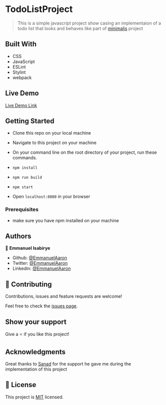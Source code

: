 # TodoListProject

> This is a simple javascript project show casing an implementaion of a todo list that looks and behaves like part of [minimalis](https://web.archive.org/web/20180320194056/http://www.getminimalist.com:80/) project
## Built With

- CSS
- JavaScript
- ESLint
- Stylint
- webpack

## Live Demo

[Live Demo Link](https://raw.githack.com/Emmanuelaaron/TodoListProject/feature_1/dist/index.html)


## Getting Started
- Clone this repo on your local machine
- Navigate to this project on your machine
- On your command line on the root directory of your project, run these commands.

- ```npm install```
- ```npm run build```
- ```npm start```

- Open ```localhost:8080``` in your browser


### Prerequisites
- make sure you have npm installed on your machine

## Authors

👤 **Emmanuel Isabirye**

- Github: [@EmmanuelAaron](https://github.com/Emmanuelaaron)
- Twitter: [@EmmanuelAaron](https://twitter.com/EmmanuelIsabir1)
- Linkedin: [@EmmanuelAaron](https://www.linkedin.com/in/fullstackwebdev-emma/)

## 🤝 Contributing

Contributions, issues and feature requests are welcome!

Feel free to check the [issues page](https://github.com/Emmanuelaaron/TodoListProject/issues).

## Show your support

Give a ⭐️ if you like this project!

## Acknowledgments

Great thanks to [Sanad](https://github.com/sanadwj) for the support he gave me during the implementation of this project


## 📝 License

This project is [MIT](lic.url) licensed.
